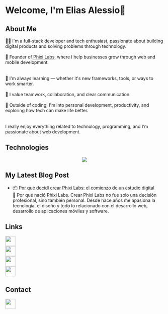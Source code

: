 # Welcome, I'm Elias Alessio👋

## About Me
👨‍💻 I'm a full-stack developer and tech enthusiast, passionate about building digital products and solving problems through technology.  
</br>
🚀 Founder of [Phixi Labs](https://phixilabs.com), where I help businesses grow through web and mobile development.  
</br></br>
🌱 I'm always learning — whether it's new frameworks, tools, or ways to work smarter.  
</br>
🤝 I value teamwork, collaboration, and clear communication.  
</br>
🧠 Outside of coding, I'm into personal development, productivity, and exploring how tech can make life better.  
</br></br>
I really enjoy  everything related to technology, programming, and I'm passionate about web development.  

## Technologies
<div align="center">
  <img src="https://skillicons.dev/icons?i=html,css,php,js,git,github,nodejs,python,mysql,sqlite,docker,flutter,dart,androidstudio,apple,wordpress,laravel,firebase,aws,gcp,cloudflare,vscode,sublime,linux,ubuntu,windows,powershell,bash,illustrator,photoshop" />
</div>

## My Latest Blog Post
<!-- POSTS:START -->
- [📦 Por qué decidí crear Phixi Labs: el comienzo de un estudio digital](https://phixilabs.com/ar/blog/por-que-decidi-crear-phixi-labs-el-comienzo-de-un-estudio-digital/)  
  🚀 Por qué nació Phixi Labs. Crear Phixi Labs no fue solo una decisión profesional, sino también personal. Desde hace años me apasiona la tecnología, el diseño y todo lo relacionado con el desarrollo web, desarrollo de aplicaciones móviles y software.
<!-- POSTS:END -->

## Links
[<img src="https://phixicloud.com/index.php/s/5k8CAJKKyWZMp5C/preview" height="32" />](https://phixilabs.com/)  
[<img src="https://cloud.phixilabs.com/storage/github/icon-x-2.svg" height="32" />](https://www.instagram.com/phixilabs)  
[<img src="https://cloud.phixilabs.com/storage/github/icon-in-2.svg" height="32" />](https://www.linkedin.com/company/phixi-labs/)  
[<img src="https://cloud.phixilabs.com/storage/github/icon-ig-2.svg" height="32" />](https://x.com/phixilabs)

## Contact
[<img src="https://cloud.phixilabs.com/storage/github/icon-mail-2.svg" height="32" />](mailto:phixi.labs@gmail.com)
